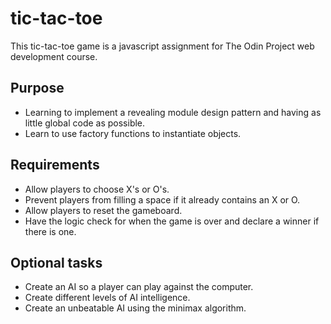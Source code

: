 # tic-tac-toe

This tic-tac-toe game is a javascript assignment for The Odin Project web development course.

## Purpose
- Learning to implement a revealing module design pattern and having as little global code as possible.
- Learn to use factory functions to instantiate objects.

## Requirements
- Allow players to choose X's or O's.
- Prevent players from filling a space if it already contains an X or O.
- Allow players to reset the gameboard.
- Have the logic check for when the game is over and declare a winner if there is one.

## Optional tasks
- Create an AI so a player can play against the computer.
- Create different levels of AI intelligence.
- Create an unbeatable AI using the minimax algorithm.
